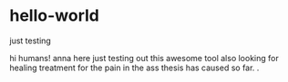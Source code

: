 # hello-world
just testing

hi humans!
anna here just testing out this awesome tool
also looking for healing treatment for the pain in the ass thesis has caused so far.
.
